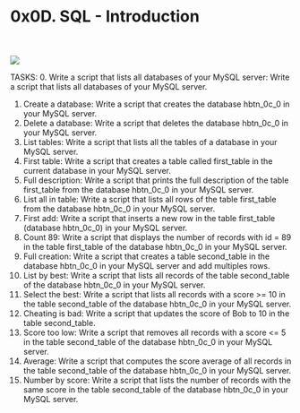 <h1>0x0D. SQL - Introduction</h1>
<br><br>
<img src="https://s3.amazonaws.com/intranet-projects-files/holbertonschool-higher-level_programming+/272/rtcwz.jpg">

TASKS:
0. Write a script that lists all databases of your MySQL server: Write a script that lists all databases of your MySQL server.
1. Create a database: Write a script that creates the database hbtn_0c_0 in your MySQL server.
2. Delete a database: Write a script that deletes the database hbtn_0c_0 in your MySQL server.
3. List tables: Write a script that lists all the tables of a database in your MySQL server.
4. First table: Write a script that creates a table called first_table in the current database in your MySQL server.
5. Full description: Write a script that prints the full description of the table first_table from the database hbtn_0c_0 in your MySQL server.
6. List all in table: Write a script that lists all rows of the table first_table from the database hbtn_0c_0 in your MySQL server.
7. First add: Write a script that inserts a new row in the table first_table (database hbtn_0c_0) in your MySQL server.
8. Count 89: Write a script that displays the number of records with id = 89 in the table first_table of the database hbtn_0c_0 in your MySQL server.
9. Full creation: Write a script that creates a table second_table in the database hbtn_0c_0 in your MySQL server and add multiples rows.
10. List by best: Write a script that lists all records of the table second_table of the database hbtn_0c_0 in your MySQL server.
11. Select the best: Write a script that lists all records with a score >= 10 in the table second_table of the database hbtn_0c_0 in your MySQL server.
12. Cheating is bad: Write a script that updates the score of Bob to 10 in the table second_table.
13. Score too low: Write a script that removes all records with a score <= 5 in the table second_table of the database hbtn_0c_0 in your MySQL server.
14. Average: Write a script that computes the score average of all records in the table second_table of the database hbtn_0c_0 in your MySQL server.
15. Number by score: Write a script that lists the number of records with the same score in the table second_table of the database hbtn_0c_0 in your MySQL server.

